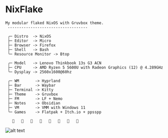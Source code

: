 # NixFlake

```mint
My modular flaked NixOS with Gruvbox theme.
 -----------------------------------

 ╭─ Distro  -> NixOS
 ├─ Editor  -> Micro
 ├─ Browser -> Firefox
 ├─ Shell   -> Bash
 ╰─ Resource Monitor -> Btop

 ╭─ Model   -> Lenovo Thinkbook 13s G3 ACN
 ├─ CPU     -> AMD Ryzen 5 5600U with Radeon Graphics (12) @ 4.289GHz
 ╰─ Dysplay -> 2560x1600@60hz

 ╭─ WM       -> Hyprland
 ├─ Bar      -> Waybar
 ├─ Terminal -> Kitty
 ├─ Theme    -> Gruvbox
 ├─ FM       -> LF + Nemo
 ├─ Notes    -> Obsidian
 ├─ VM       -> VMM with Windows 11
 ╰─ Games    -> Flatpak + Itch.io + ppsspp

                        
```

![alt text](https://sun9-60.userapi.com/impg/dFGYrXkvoOKx9h2C_LT-1hFMhB5esJVS3cDcTQ/3N9evbdVPj8.jpg?size=1920x1200&quality=95&sign=449151dcaec1df9e16460e74f14ab644&type=album)
